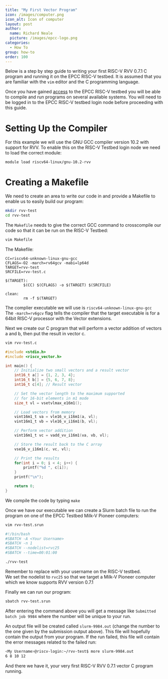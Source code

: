 ```yaml
---
title: "My First Vector Program"
icon: /images/computer.png
icon_alt: Icon of computer
layout: post
author: 
  name: Richard Neale
  picture: /images/epcc-logo.png
categories:
  - How To  
group: how-to
order: 100
---
```

Below is a step by step guide to writing your first RISC-V RVV 0.7.1 C program and running it on the EPCC RISC-V testbed.  It is assumed that you are familiar with the `vim` editor and the C programming language.

Once you have gained [access](https://riscv.epcc.ed.ac.uk/documentation/access/) to the EPCC RISC-V testbed you will be able to compile and run programs on several available systems.  You will need to be logged in to the EPCC RISC-V testbed login node before proceeding with this guide.

# Setting Up the Compiler

For this example we will use the GNU GCC compiler version 10.2 with support for RVV.  To enable this on the RISC-V Testbed login node we need to load the correct module:

```
module load riscv64-linux/gnu-10.2-rvv
```

# Creating a Makefile

We need to create an area to write our code in and provide a Makefile to enable us to easily build our program:

```bash
mkdir rvv-test
cd rvv-test
```

The `Makefile` needs to give the correct GCC command to crosscompile our code so that it can be run on the RISC-V Testbed:

```bash
vim Makefile
```

The Makefile:

```make
CC=riscv64-unknown-linux-gnu-gcc
CFLAGS=-O2 -march=rv64gcv -mabi=lp64d
TARGET=rvv-test
SRCFILE=rvv-test.c

$(TARGET):
        $(CC) $(CFLAGS) -o $(TARGET) $(SRCFILE)

clean:
        rm -f $(TARGET)
```

The complier executable we will use is `riscv64-unknown-linux-gnu-gcc`  
The `-march=rv6gcv` flag tells the compiler that the target executable is for a 64bit RISC-V processor with the Vector extensions.

Next we create our C program that will perform a vector addition of vectors a and b, then put the result in vector c.

```bash
vim rvv-test.c
```

```c
#include <stdio.h>
#include <riscv_vector.h>

int main() {
    // Initialize two small vectors and a result vector
    int16_t a[] = {1, 2, 3, 4};
    int16_t b[] = {5, 6, 7, 8};
    int16_t c[4]; // Result vector

    // Set the vector length to the maximum supported
    // for 16-bit elements in m1 mode
    size_t vl = vsetvlmax_e16m1();

    // Load vectors from memory
    vint16m1_t va = vle16_v_i16m1(a, vl);
    vint16m1_t vb = vle16_v_i16m1(b, vl);

    // Perform vector addition
    vint16m1_t vc = vadd_vv_i16m1(va, vb, vl);

    // Store the result back to the C array
    vse16_v_i16m1(c, vc, vl);

    // Print the results
    for(int i = 0; i < 4; i++) {
        printf("%d ", c[i]);
    }
    printf("\n");

    return 0;
}
```

We compile the code by typing `make`

Once we have our executable we can create a Slurm batch file to run the program on one of the EPCC Testbed Milk-V Pioneer computers:

```bash
vim rvv-test.srun
```

```bash
#!/bin/bash
#SBATCH -A <Your Username>
#SBATCH -n 1
#SBATCH --nodelist=rvc25
#SBATCH --time=00:01:00

./rvv-test
```

Remember to replace <Your Username> with your username on the RISC-V testbed.   
We set the nodelist to `rvc25` so that we target a Milk-V Pioneer computer which we know supports RVV version 0.7.1

Finally we can run our program:

```bash
sbatch rvv-test.srun
```

After entering the command above you will get a message like `Submitted batch job 9984` where the number will be unique to your run.

An output file will be created called `slurm-9984.out` (change the number to the one given by the submission output above).  This file will hopefully contain the output from your program.  If the run failed, this file will contain the error messages related to the failed run:

```bash
<My Username>@riscv-login:~/rvv-test$ more slurm-9984.out
6 8 10 12
```

And there we have it, your very first RISC-V RVV 0.7.1 vector C program running.
